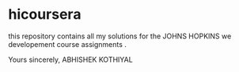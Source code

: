 # hicoursera
this repository contains all my solutions for the JOHNS HOPKINS we developement course assignments . 

Yours sincerely,
ABHISHEK KOTHIYAL

